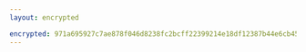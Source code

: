 ```yaml
---
layout: encrypted

encrypted: 971a695927c7ae878f046d8238fc2bcff22399214e18df12387b44e6cb4536d5U2FsdGVkX19tflqfPFCh7ig4oufXNPiyzt5AADh+phcMOJQqQWiF4x0HHSGK7U6buccWA+CMSek/cYPkMnAXAfoFmSXXehAXHwpGkiwjV217ymK3iPKdtIpA9PRRbGlLf8WDC7gmr+AFy/A/2ih1z7165a6SSlcFfoaXhxF7oaHvju3Qqz/iFo0AE1Ihdvfg
---
```

